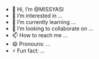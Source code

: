- 👋 Hi, I’m @MISSYASI
- 👀 I’m interested in ...
- 🌱 I’m currently learning ...
- 💞️ I’m looking to collaborate on ...
- 📫 How to reach me ...
- 😄 Pronouns: ...
- ⚡ Fun fact: ...

<!---
MISSYASI/MISSYASI is a ✨ special ✨ repository because its `README.md` (this file) appears on your GitHub profile.
You can click the Preview link to take a look at your changes.
--->

